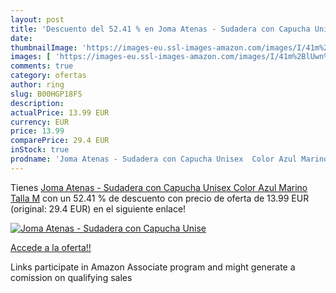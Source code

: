 ```yaml
---
layout: post
title: 'Descuento del 52.41 % en Joma Atenas - Sudadera con Capucha Unise'
date: 
thumbnailImage: 'https://images-eu.ssl-images-amazon.com/images/I/41m%2BlUwn%2BZL._SL200_.jpg'
images: [ 'https://images-eu.ssl-images-amazon.com/images/I/41m%2BlUwn%2BZL._SL200_.jpg' ]
comments: true
category: ofertas
author: ring
slug: B00HGP18FS
description:
actualPrice: 13.99 EUR
currency: EUR
price: 13.99
comparePrice: 29.4 EUR
inStock: true
prodname: 'Joma Atenas - Sudadera con Capucha Unisex  Color Azul Marino  Talla M'
---
```


Tienes [Joma Atenas - Sudadera con Capucha Unisex  Color Azul Marino  Talla M](https://www.amazon.es/dp/B00HGP18FS/?tag=tolees-21) con un 52.41 % de descuento con precio de oferta de 13.99 EUR (original: 29.4 EUR) en el siguiente enlace!

[![Joma Atenas - Sudadera con Capucha Unise](https://images-eu.ssl-images-amazon.com/images/I/41m%2BlUwn%2BZL._SL200_.jpg)](https://www.amazon.es/dp/B00HGP18FS/?tag=tolees-21)

[Accede a la oferta!!](https://www.amazon.es/dp/B00HGP18FS/?tag=tolees-21)

Links participate in Amazon Associate program and might generate a comission on qualifying sales


